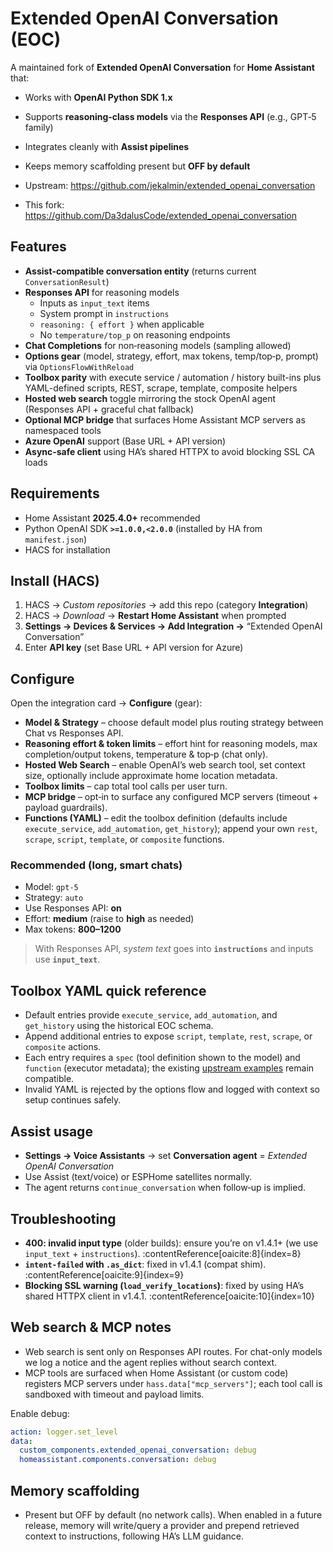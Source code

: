 # Extended OpenAI Conversation (EOC)

A maintained fork of **Extended OpenAI Conversation** for **Home Assistant** that:
- Works with **OpenAI Python SDK 1.x**
- Supports **reasoning‑class models** via the **Responses API** (e.g., GPT‑5 family)
- Integrates cleanly with **Assist pipelines**
- Keeps memory scaffolding present but **OFF by default**

- Upstream: https://github.com/jekalmin/extended_openai_conversation  
- This fork: https://github.com/Da3dalusCode/extended_openai_conversation

## Features
- **Assist‑compatible conversation entity** (returns current `ConversationResult`)  
- **Responses API** for reasoning models  
  - Inputs as `input_text` items  
  - System prompt in `instructions`  
  - `reasoning: { effort }` when applicable  
  - No `temperature/top_p` on reasoning endpoints
- **Chat Completions** for non‑reasoning models (sampling allowed)  
- **Options gear** (model, strategy, effort, max tokens, temp/top‑p, prompt) via `OptionsFlowWithReload`  
- **Toolbox parity** with execute service / automation / history built-ins plus YAML-defined scripts, REST, scrape, template, composite helpers  
- **Hosted web search** toggle mirroring the stock OpenAI agent (Responses API + graceful chat fallback)  
- **Optional MCP bridge** that surfaces Home Assistant MCP servers as namespaced tools  
- **Azure OpenAI** support (Base URL + API version)  
- **Async‑safe client** using HA’s shared HTTPX to avoid blocking SSL CA loads

## Requirements
- Home Assistant **2025.4.0+** recommended  
- Python OpenAI SDK **`>=1.0.0,<2.0.0`** (installed by HA from `manifest.json`)  
- HACS for installation

## Install (HACS)
1. HACS → *Custom repositories* → add this repo (category **Integration**)  
2. HACS → *Download* → **Restart Home Assistant** when prompted  
3. **Settings → Devices & Services → Add Integration →** “Extended OpenAI Conversation”  
4. Enter **API key** (set Base URL + API version for Azure)

## Configure
Open the integration card → **Configure** (gear):
- **Model & Strategy** – choose default model plus routing strategy between Chat vs Responses API.  
- **Reasoning effort & token limits** – effort hint for reasoning models, max completion/output tokens, temperature & top‑p (chat only).  
- **Hosted Web Search** – enable OpenAI’s web search tool, set context size, optionally include approximate home location metadata.  
- **Toolbox limits** – cap total tool calls per user turn.  
- **MCP bridge** – opt‑in to surface any configured MCP servers (timeout + payload guardrails).  
- **Functions (YAML)** – edit the toolbox definition (defaults include `execute_service`, `add_automation`, `get_history`); append your own `rest`, `scrape`, `script`, `template`, or `composite` functions.

### Recommended (long, smart chats)
- Model: `gpt-5`  
- Strategy: `auto`  
- Use Responses API: **on**  
- Effort: **medium** (raise to **high** as needed)  
- Max tokens: **800–1200**  
> With Responses API, *system text* goes into **`instructions`** and inputs use **`input_text`**.

## Toolbox YAML quick reference
- Default entries provide `execute_service`, `add_automation`, and `get_history` using the historical EOC schema.  
- Append additional entries to expose `script`, `template`, `rest`, `scrape`, or `composite` actions.  
- Each entry requires a `spec` (tool definition shown to the model) and `function` (executor metadata); the existing [upstream examples](https://github.com/jekalmin/extended_openai_conversation/tree/main/examples/function) remain compatible.  
- Invalid YAML is rejected by the options flow and logged with context so setup continues safely.

## Assist usage
- **Settings → Voice Assistants** → set **Conversation agent** = *Extended OpenAI Conversation*  
- Use Assist (text/voice) or ESPHome satellites normally.  
- The agent returns `continue_conversation` when follow‑up is implied.

## Troubleshooting
- **400: invalid input type** (older builds): ensure you’re on v1.4.1+ (we use `input_text` + `instructions`). :contentReference[oaicite:8]{index=8}  
- **`intent-failed` with `.as_dict`**: fixed in v1.4.1 (compat shim). :contentReference[oaicite:9]{index=9}  
- **Blocking SSL warning (`load_verify_locations`)**: fixed by using HA’s shared HTTPX client in v1.4.1. :contentReference[oaicite:10]{index=10}

## Web search & MCP notes
- Web search is sent only on Responses API routes. For chat-only models we log a notice and the agent replies without search context.  
- MCP tools are surfaced when Home Assistant (or custom code) registers MCP servers under `hass.data["mcp_servers"]`; each tool call is sandboxed with timeout and payload limits.

Enable debug:
```yaml
action: logger.set_level
data:
  custom_components.extended_openai_conversation: debug
  homeassistant.components.conversation: debug
```

## Memory scaffolding
- Present but OFF by default (no network calls). When enabled in a future release, memory will write/query a provider and prepend retrieved context to instructions, following HA’s LLM guidance.
